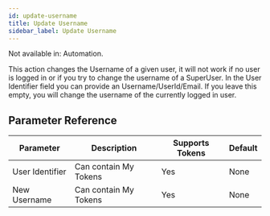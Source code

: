 ```yaml
---
id: update-username
title: Update Username
sidebar_label: Update Username
---
```


Not available in: Automation.


This action changes the Username of a given user, it will not work if no user is logged in or if you try to change the username of a SuperUser. In the User Identifier field you can provide an Username/UserId/Email. If you leave this empty, you will change the username of the currently logged in user.

## Parameter Reference
| Parameter | Description | Supports Tokens | Default |
| -- | -- | -- | -- |
| User Identifier | Can contain My Tokens | Yes | None |
| New Username | Can contain My Tokens | Yes | None |
